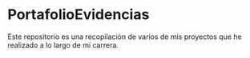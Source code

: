 # PortafolioEvidencias
 Este repositorio es una recopilación de varios de mis proyectos que he realizado a lo largo de mi carrera.
